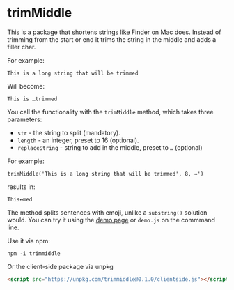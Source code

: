 # trimMiddle    

This is a package that shortens strings like Finder on Mac does. Instead of trimming from the start or end it trims the string in the middle and adds a filler char.

For example:

`This is a long string that will be trimmed`

Will become: 

`This is …trimmed`

You call the functionality with the `trimMiddle` method, which takes three parameters: 

* `str` - the string to split (mandatory).
* `length` - an integer, preset to 16 (optional).
* `replaceString` - string to add in the middle, preset to `…` (optional)

For example: 

`trimMiddle('This is a long string that will be trimmed', 8, ↔')`

results in:

`This↔med`

The method splits sentences with emoji, unlike a `substring()` solution would. You can try it using the [demo page](https://codepo8.github.io/trimMiddle/demo.html) or `demo.js` on the commmand line.  

Use it via npm:

```
npm -i trimmiddle
```

Or the client-side package via unpkg

```HTML
<script src="https://unpkg.com/trimmiddle@0.1.0/clientside.js"></script>
```

